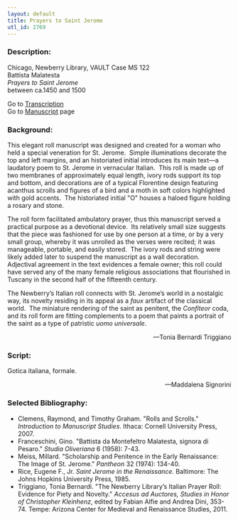 ```yaml
---
layout: default
title: Prayers to Saint Jerome
utl_id: 2769
---
```


###  Description:

Chicago, Newberry Library, VAULT Case MS 122 <br>
Battista Malatesta <br>
_Prayers to Saint Jerome_ <br>
between ca.1450 and 1500

Go to [Transcription](https://centerfordigitalhumanities.github.io/Newberry-Italian-paleography/transcriptions/003)<br />
			Go to [Manuscript](https://centerfordigitalhumanities.github.io/Newberry-Italian-paleography/www/record.html?id=003) page

###  Background:

This elegant roll manuscript was designed and created for a woman who held a special veneration for St. Jerome.  Simple illuminations decorate the top and left margins, and an historiated initial introduces its main text—a laudatory poem to St. Jerome in vernacular Italian.  This roll is made up of two membranes of approximately equal length, ivory rods support its top and bottom, and decorations are of a typical Florentine design featuring acanthus scrolls and figures of a bird and a moth in soft colors highlighted with gold accents.  The historiated initial "O" houses a haloed figure holding a rosary and stone.

The roll form facilitated ambulatory prayer, thus this manuscript served a practical purpose as a devotional device.  Its relatively small size suggests that the piece was fashioned for use by one person at a time, or by a very small group, whereby it was unrolled as the verses were recited; it was manageable, portable, and easily stored.  The ivory rods and string were likely added later to suspend the manuscript as a wall decoration.  Adjectival agreement in the text evidences a female owner; this roll could have served any of the many female religious associations that flourished in Tuscany in the second half of the fifteenth century.

The Newberry’s Italian roll connects with St. Jerome’s world in a nostalgic way, its novelty residing in its appeal as a _faux_ artifact of the classical world.  The miniature rendering of the saint as penitent, the _Confiteor_ coda, and its roll form are fitting complements to a poem that paints a portrait of the saint as a type of patristic _uomo universale_.

<p style="text-align:right">—Tonia Bernardi Triggiano</p>

###  Script:

Gotica italiana, formale.
<p style="text-align:right">—Maddalena Signorini</p>

###  Selected Bibliography:
-  Clemens, Raymond, and Timothy Graham. "Rolls and Scrolls." _Introduction to Manuscript Studies_. Ithaca: Cornell University Press, 2007.
- Franceschini, Gino. "Battista da Montefeltro Malatesta, signora di Pesaro." _Studia Oliveriana_ 6 (1958): 7-43.
- Meiss, Millard. "Scholarship and Penitence in the Early Renaissance: The Image of St. Jerome." _Pantheon_ 32 (1974): 134-40.
- Rice, Eugene F., Jr. _Saint Jerome in the Renaissance._ Baltimore: The Johns Hopkins University Press, 1985.
- Triggiano, Tonia Bernardi. "The Newberry Library’s Italian Prayer Roll: Evidence for Piety and Novelty." _Accesus ad Auctores, Studies in Honor of Christopher Kleinhenz_, edited by Fabian Alfie and Andrea Dini, 353-74. Tempe: Arizona Center for Medieval and Renaissance Studies, 2011.

